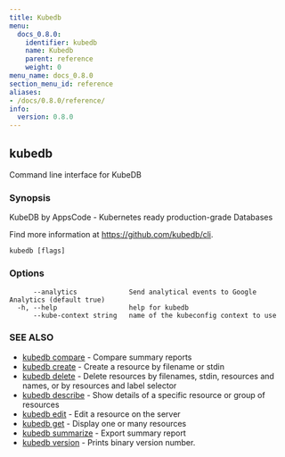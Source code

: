 ```yaml
---
title: Kubedb
menu:
  docs_0.8.0:
    identifier: kubedb
    name: Kubedb
    parent: reference
    weight: 0
menu_name: docs_0.8.0
section_menu_id: reference
aliases:
- /docs/0.8.0/reference/
info:
  version: 0.8.0
---
```


## kubedb

Command line interface for KubeDB

### Synopsis

KubeDB by AppsCode - Kubernetes ready production-grade Databases 

Find more information at https://github.com/kubedb/cli.

```
kubedb [flags]
```

### Options

```
      --analytics             Send analytical events to Google Analytics (default true)
  -h, --help                  help for kubedb
      --kube-context string   name of the kubeconfig context to use
```

### SEE ALSO

* [kubedb compare](/docs/0.8.0/reference/kubedb_compare)	 - Compare summary reports
* [kubedb create](/docs/0.8.0/reference/kubedb_create)	 - Create a resource by filename or stdin
* [kubedb delete](/docs/0.8.0/reference/kubedb_delete)	 - Delete resources by filenames, stdin, resources and names, or by resources and label selector
* [kubedb describe](/docs/0.8.0/reference/kubedb_describe)	 - Show details of a specific resource or group of resources
* [kubedb edit](/docs/0.8.0/reference/kubedb_edit)	 - Edit a resource on the server
* [kubedb get](/docs/0.8.0/reference/kubedb_get)	 - Display one or many resources
* [kubedb summarize](/docs/0.8.0/reference/kubedb_summarize)	 - Export summary report
* [kubedb version](/docs/0.8.0/reference/kubedb_version)	 - Prints binary version number.



